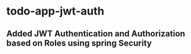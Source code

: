 # todo-app-jwt-auth

<h2>Added JWT Authentication and Authorization based on Roles using spring Security</h2>
